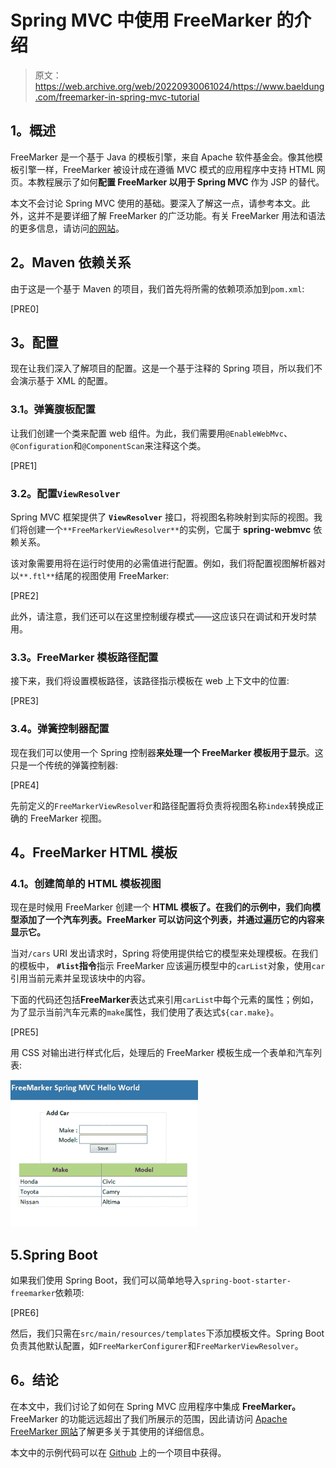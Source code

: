 # Spring MVC 中使用 FreeMarker 的介绍

> 原文：<https://web.archive.org/web/20220930061024/https://www.baeldung.com/freemarker-in-spring-mvc-tutorial>

## **1。概述**

FreeMarker 是一个基于 Java 的模板引擎，来自 Apache 软件基金会。像其他模板引擎一样，FreeMarker 被设计成在遵循 MVC 模式的应用程序中支持 HTML 网页。本教程展示了如何**配置 FreeMarker 以用于 Spring MVC** 作为 JSP 的替代。

本文不会讨论 Spring MVC 使用的基础。要深入了解这一点，请参考本文。此外，这并不是要详细了解 FreeMarker 的广泛功能。有关 FreeMarker 用法和语法的更多信息，请访问[的网站](https://web.archive.org/web/20220812065141/https://freemarker.incubator.apache.org/)。

## **2。Maven 依赖关系**

由于这是一个基于 Maven 的项目，我们首先将所需的依赖项添加到`pom.xml`:

[PRE0]

## **3。配置**

现在让我们深入了解项目的配置。这是一个基于注释的 Spring 项目，所以我们不会演示基于 XML 的配置。

### **3.1。弹簧腹板配置**

让我们创建一个类来配置 web 组件。为此，我们需要用`@EnableWebMvc`、`@Configuration`和`@ComponentScan`来注释这个类。

[PRE1]

### **3.2。配置`ViewResolver`**

Spring MVC 框架提供了 **`ViewResolver`** 接口，将视图名称映射到实际的视图。我们将创建一个`**FreeMarkerViewResolver**`的实例，它属于 **spring-webmvc** 依赖关系。

该对象需要用将在运行时使用的必需值进行配置。例如，我们将配置视图解析器对以`**.ftl**`结尾的视图使用 FreeMarker:

[PRE2]

此外，请注意，我们还可以在这里控制缓存模式——这应该只在调试和开发时禁用。

### **3.3。FreeMarker 模板路径配置**

接下来，我们将设置模板路径，该路径指示模板在 web 上下文中的位置:

[PRE3]

### **3.4。弹簧控制器配置**

现在我们可以使用一个 Spring 控制器**来处理一个 FreeMarker 模板用于显示**。这只是一个传统的弹簧控制器:

[PRE4]

先前定义的`FreeMarkerViewResolver`和路径配置将负责将视图名称`index`转换成正确的 FreeMarker 视图。

## **4。FreeMarker HTML 模板**

### **4.1。创建简单的 HTML 模板视图**

现在是时候用 FreeMarker 创建一个 **HTML 模板了。在我们的示例中，我们向模型添加了一个汽车列表。FreeMarker 可以访问这个列表，并通过遍历它的内容来显示它。**

当对`/cars` URI 发出请求时，Spring 将使用提供给它的模型来处理模板。在我们的模板中， **`#list`指令**指示 FreeMarker 应该遍历模型中的`carList`对象，使用`car`引用当前元素并呈现该块中的内容。

下面的代码还包括**FreeMarker**表达式来引用`carList`中每个元素的属性；例如，为了显示当前汽车元素的`make`属性，我们使用了表达式`${car.make}`。

[PRE5]

用 CSS 对输出进行样式化后，处理后的 FreeMarker 模板生成一个表单和汽车列表:

[![browser_localhost-300x235](img/8e6a67d535c1e8bea8527c38797a5805.png)](/web/20220812065141/https://www.baeldung.com/wp-content/uploads/2016/07/browser_localhost-300x235-1.png)

## 5.Spring Boot

如果我们使用 Spring Boot，我们可以简单地导入`spring-boot-starter-freemarker`依赖项:

[PRE6]

然后，我们只需在`src/main/resources/templates`下添加模板文件。Spring Boot 负责其他默认配置，如`FreeMarkerConfigurer`和`FreeMarkerViewResolver`。

## **6。结论**

在本文中，我们讨论了如何在 Spring MVC 应用程序中集成 **FreeMarker。** FreeMarker 的功能远远超出了我们所展示的范围，因此请访问 [Apache FreeMarker 网站](https://web.archive.org/web/20220812065141/https://freemarker.incubator.apache.org/)了解更多关于其使用的详细信息。

本文中的示例代码可以在 [Github](https://web.archive.org/web/20220812065141/https://github.com/eugenp/tutorials/tree/master/spring-freemarker) 上的一个项目中获得。